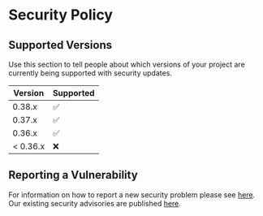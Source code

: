 # Security Policy

## Supported Versions

Use this section to tell people about which versions of your project are
currently being supported with security updates.

| Version | Supported          |
| ------- | ------------------ |
| 0.38.x  | :white_check_mark: |
| 0.37.x  | :white_check_mark: |
| 0.36.x  | :white_check_mark: |
| < 0.36.x | :x:                |

## Reporting a Vulnerability

For information on how to report a new security problem please see [here](https://www.talend.com/security/vulnerability-disclosure/).
Our existing security advisories are published [here](https://www.talend.com/security/incident-response/).
